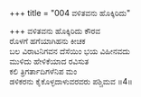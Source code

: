 +++
title = "004 ವಳಿತವನು ಹೊಕ್ಕಿರಿದು"

+++
ವಳಿತವನು ಹೊಕ್ಕಿರಿದು ಕೌರವ  
ರೊಳಗೆ ಹಗೆಯಾಗಿಹನು ಕೀಚಕ  
ಬಲ ವಿರಾಟನಿಗವನ ದೆಸೆಯಿಂ ಭಯ ವಿಹೀನವದು  
ಮುಳಿದು ಹೇಳಿಕೆಯಾದ ರವಿಸುತ  
ಕಲಿ ತ್ರಿಗರ್ತಾದಿಗಳೆನಿಪ ಮಂ  
ಡಳಿಕರನು ಕೈಕೊಳ್ಳದಾಳುವರವರು ಪಶ್ಚಿಮವ      ॥4॥